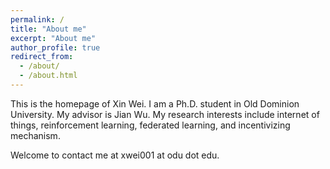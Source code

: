 ```yaml
---
permalink: /
title: "About me"
excerpt: "About me"
author_profile: true
redirect_from: 
  - /about/
  - /about.html
---
```


This is the homepage of Xin Wei. I am a Ph.D. student in Old Dominion University. My advisor is Jian Wu. My research interests include internet of things, reinforcement learning, federated learning, and incentivizing mechanism.



Welcome to contact me at xwei001 at odu dot edu.
